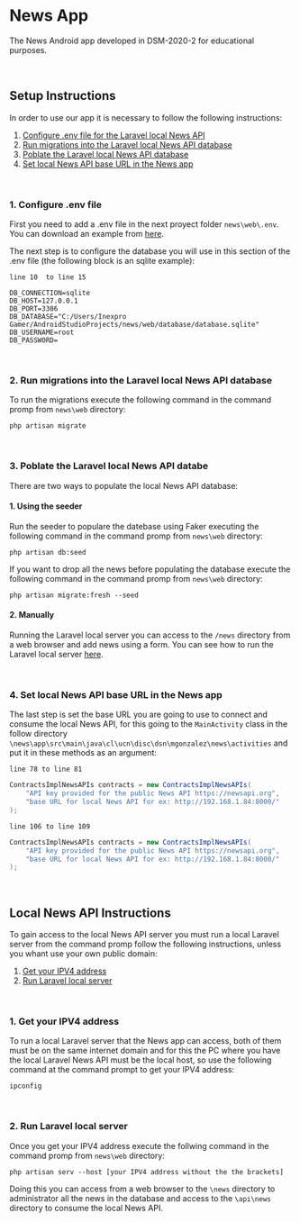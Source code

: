 # News App
The News Android app developed in DSM-2020-2 for educational purposes.

&nbsp;

## Setup Instructions 
In order to use our app it is necessary to follow the following instructions:

1. [Configure .env file for the Laravel local News API](https://github.com/Matthew-Gonzalez/news/new/master?readme=1#1-configure-env-file)
2. [Run migrations into the Laravel local News API database](https://github.com/Matthew-Gonzalez/news/new/master?readme=1#2-run-migrations-into-the-laravel-local-news-api-database)
3. [Poblate the Laravel local News API database](https://github.com/Matthew-Gonzalez/news/new/master?readme=1#3-poblate-the-laravel-local-news-api-databe)
4. [Set local News API base URL in the News app](https://github.com/Matthew-Gonzalez/news/new/master?readme=1#4-set-local-news-api-base-url-in-the-news-app)

&nbsp;

### 1. Configure .env file
First you need to add a .env file in the next proyect folder `news\web\.env`. You can download an example from [here](https://github.com/laravel/laravel/blob/8.x/.env.example).

The next step is to configure the database you will use in this section of the .env file (the following block is an sqlite example):

`line 10  to line 15`

```env
DB_CONNECTION=sqlite
DB_HOST=127.0.0.1
DB_PORT=3306
DB_DATABASE="C:/Users/Inexpro Gamer/AndroidStudioProjects/news/web/database/database.sqlite"
DB_USERNAME=root
DB_PASSWORD=
```

&nbsp;

### 2. Run migrations into the Laravel local News API database
To run the migrations execute the following command in the command promp from `news\web` directory:

`php artisan migrate`

&nbsp;

### 3. Poblate the Laravel local News API databe
There are two ways to populate the local News API database:

#### 1. Using the seeder
Run the seeder to populare the datebase using Faker executing the following command in the command promp from `news\web` directory:

`php artisan db:seed`

If you want to drop all the news before populating the database execute the following command in the command promp from `news\web` directory:

`php artisan migrate:fresh --seed`

#### 2. Manually
Running the Laravel local server you can access to the `/news` directory from a web browser and add news using a form. You can see how to run the Laravel local server [here](https://github.com/Matthew-Gonzalez/news/new/master?readme=1#local-news-api-instructions).

&nbsp;

### 4. Set local News API base URL in the News app
The last step is set the base URL you are going to use to connect and consume the local News API, for this going to the `MainActivity` class in the follow directory `\news\app\src\main\java\cl\ucn\disc\dsn\mgonzalez\news\activities` and put it in these methods as an argument:

`line 78 to line 81`

```java
ContractsImplNewsAPIs contracts = new ContractsImplNewsAPIs(
    "API key provided for the public News API https://newsapi.org",
    "base URL for local News API for ex: http://192.168.1.84:8000/"
);
```

`line 106 to line 109`

```java
ContractsImplNewsAPIs contracts = new ContractsImplNewsAPIs(
    "API key provided for the public News API https://newsapi.org",
    "base URL for local News API for ex: http://192.168.1.84:8000/"
);
```

&nbsp;

## Local News API Instructions
To gain access to the local News API server you must run a local Laravel server from the command promp follow the following instructions, unless you whant use your own public domain:

1. [Get your IPV4 address](https://github.com/Matthew-Gonzalez/news/new/master?readme=1#1-get-your-ipv4-address)
2. [Run Laravel local server](https://github.com/Matthew-Gonzalez/news/new/master?readme=1#2-run-laravel-local-server)

&nbsp;

### 1. Get your IPV4 address
To run a local Laravel server that the News app can access, both of them must be on the same internet domain and for this the PC where you have the local Laravel News API must be the local host, so use the following command at the command prompt to get your IPV4 address:

`ipconfig`

&nbsp;

### 2. Run Laravel local server
Once you get your IPV4 address execute the follwing command in the command promp from `news\web` directory:

`php artisan serv --host [your IPV4 address without the the brackets]`

Doing this you can access from a web browser to the `\news` directory to administrator all the news in the database and access to the `\api\news` directory to consume the local News API.
